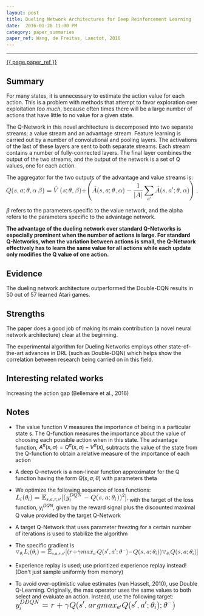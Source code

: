 ```yaml
---
layout: post
title: Dueling Network Architectures for Deep Reinforcement Learning
date:  2016-01-28 11:00 PM
category: paper_summaries
paper_ref: Wang, de Freitas, Lanctot, 2016
---
```


<script type="text/javascript" async
  src="https://cdn.mathjax.org/mathjax/latest/MathJax.js?config=TeX-MML-AM_CHTML">
</script>

<script type="text/x-mathjax-config">
MathJax.Hub.Config({
  TeX: { equationNumbers: { autoNumber: "AMS" } },
  tex2jax: {inlineMath: [['$','$'], ['\\(','\\)']]}
});
</script>
 
---

[{{ page.paper_ref }}](http://arxiv.org/abs/1511.06581)

## Summary ##
For many states, it is unnecessary to estimate the action value for each action. This is a problem with methods that attempt to favor exploration over exploitation *too much*, because often times there will be a large number of actions that have little to no value for a given state.

The Q-Network in this novel architecture is decomposed into two separate streams; a value stream and an advantage stream. Feature learning is carried out by a number of convolutional and pooling layers. The activations of the last of these layers are sent to both separate streams. Each stream contains a number of fully-connected layers. The final layer combines the output of the two streams, and the output of the network is a set of Q values, one for each action.  

The aggregator for the two outputs of the advantage and value streams is: ![dqn_aggregator](/assets/dqn_aggregator.gif)

$\beta$ refers to the parameters specific to the value network, and the alpha refers to the parameters specific to the advantage network.

<b>The advantage of the dueling network over standard Q-Networks is especially prominent when the number of actions is large. For standard Q-Networks, when the variation between actions is small, the Q-Network effectively has to learn the same value for all actions while each update only modifies the Q value of one action.</b>

## Evidence ## 
The dueling network architecture outperformed the Double-DQN results in 50 out of 57 learned Atari games. 

## Strengths ## 
The paper does a good job of making its main contribution (a novel neural network architecture) clear at the beginning.

The experimental algorithm for Dueling Networks employs other state-of-the-art advances in DRL (such as Double-DQN) which helps show the correlation between research being carried on in this field.

## Interesting related works ## 
Increasing the action gap (Bellemare et al., 2016)

## Notes ## 
* The value function V measures the importance of being in a particular state s. The Q-function measures the importance about the value of choosing each possible action when in this state. The advantage function, $A^{\pi}(s,a) = Q^{\pi}(s,a) - V^{\pi}(s)$, subtracts the value of the state from the Q-function to obtain a relative measure of the importance of each action 

* A deep Q-network is a non-linear function approximator for the Q function having the form $Q(s,a;\theta)$ with parameters theta

* We optimize the following sequence of loss functions: ![dqn_loss](/assets/dqn_loss.gif) with the target of the loss function, $y_i^{DQN}$, given by the reward signal plus the discounted maximal Q value provided by the target Q-Network

* A target Q-Network that uses parameter freezing for a certain number of iterations is used to stabilize the algorithm

* The specific gradient is ![dqn_gradient](/assets/dqn_gradient.gif)

* Experience replay is used; use prioritized experience replay instead! (Don't just sample uniformly from memory)

* To avoid over-optimistic value estimates (van Hasselt, 2010), use Double Q-Learning. Originally, the max operator uses the same values to both select and evaluate an action. Instead, use the following target: ![ddqn](/assets/ddqn.gif)
